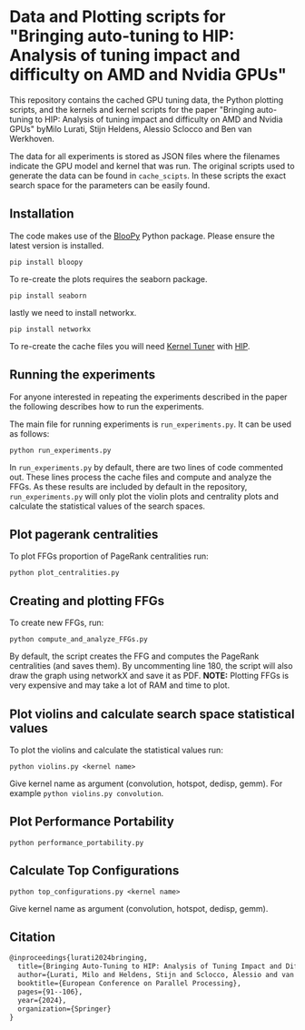 # Data and Plotting scripts for "Bringing auto-tuning to HIP: Analysis of tuning impact and difficulty on AMD and Nvidia GPUs"

This repository contains the cached GPU tuning data, the Python plotting scripts, and the kernels and kernel scripts for the paper "Bringing auto-tuning to HIP: Analysis of tuning impact and difficulty on AMD and Nvidia GPUs" byMilo Lurati, Stijn Heldens, Alessio Sclocco and Ben van Werkhoven.

The data for all experiments is stored as JSON files where the filenames indicate the GPU model and kernel that was run. The original scripts used to generate the data can be found in ```cache_scipts```. In these scripts the exact search space for the parameters can be easily found.

## Installation

The code makes use of the [BlooPy](https://github.com/schoonhovenrichard/BlooPy) Python package. Please ensure the latest version is installed.

```
pip install bloopy
```

To re-create the plots requires the seaborn package.

```
pip install seaborn
```

lastly we need to install networkx.

```
pip install networkx
```

To re-create the cache files you will need [Kernel Tuner](https://kerneltuner.github.io/kernel_tuner/stable/) with [HIP](https://docs.amd.com/projects/HIP/en/docs-5.3.0/how_to_guides/install.html).

## Running the experiments

For anyone interested in repeating the experiments described in the paper the following describes how to run the experiments.

The main file for running experiments is ```run_experiments.py```. It can be used as follows:

```
python run_experiments.py
```

In ```run_experiments.py``` by default, there are two lines of code commented out. These lines process the cache files and compute and analyze the FFGs. As these results are included by default in the repository, ```run_experiments.py``` will only plot the violin plots and centrality plots and calculate the statistical values of the search spaces.

## Plot pagerank centralities

To plot FFGs proportion of PageRank centralities run:
```
python plot_centralities.py
```

## Creating and plotting FFGs

To create new FFGs, run:
```
python compute_and_analyze_FFGs.py
```

By default, the script creates the FFG and computes the PageRank centralities (and saves them). By uncommenting line 180, the script will also draw the graph using networkX and save it as PDF. **NOTE:** Plotting FFGs is very expensive and may take a lot of RAM and time to plot.

## Plot violins and calculate search space statistical values

To plot the violins and calculate the statistical values run:
```
python violins.py <kernel name>
```

Give kernel name as argument (convolution, hotspot, dedisp, gemm). For example ```python violins.py convolution```.

## Plot Performance Portability

```
python performance_portability.py
```

## Calculate Top Configurations

```
python top_configurations.py <kernel name>
```
Give kernel name as argument (convolution, hotspot, dedisp, gemm).

## Citation

```latex
@inproceedings{lurati2024bringing,
  title={Bringing Auto-Tuning to HIP: Analysis of Tuning Impact and Difficulty on AMD and Nvidia GPUs},
  author={Lurati, Milo and Heldens, Stijn and Sclocco, Alessio and van Werkhoven, Ben},
  booktitle={European Conference on Parallel Processing},
  pages={91--106},
  year={2024},
  organization={Springer}
}
```
